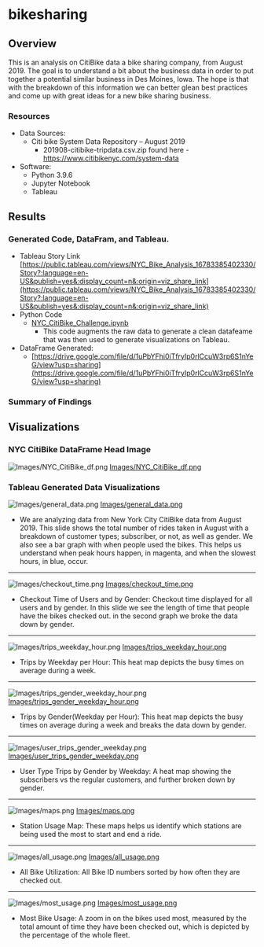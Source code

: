 # bikesharing

## Overview 
This is an analysis on CitiBike data a bike sharing company, from August 2019. The goal is to understand a bit about the business data in order to put together a potential similar business in Des Moines, Iowa. The hope is that with the breakdown of this information we can better glean best practices and come up with great ideas for a new bike sharing business.

### Resources
- Data Sources: 
    - Citi bike System Data Repository – August 2019 
       - 201908-citibike-tripdata.csv.zip found here - https://www.citibikenyc.com/system-data
- Software:
    - Python 3.9.6 
    - Jupyter Notebook
    - Tableau 

## Results

### Generated Code, DataFram, and Tableau. 
- Tableau Story Link 
[https://public.tableau.com/views/NYC_Bike_Analysis_16783385402330/Story?:language=en-US&publish=yes&:display_count=n&:origin=viz_share_link](https://public.tableau.com/views/NYC_Bike_Analysis_16783385402330/Story?:language=en-US&publish=yes&:display_count=n&:origin=viz_share_link)
- Python Code 
    - [NYC_CitiBike_Challenge.ipynb](NYC_CitiBike_Challenge.ipynb)
        - This code augments the raw data to generate a clean datafeame that was then used to generate visualizations on Tableau.
- DataFrame Generated:
    - [https://drive.google.com/file/d/1uPbYFhi0iTfryIp0rlCcuW3rp6S1nYeG/view?usp=sharing](https://drive.google.com/file/d/1uPbYFhi0iTfryIp0rlCcuW3rp6S1nYeG/view?usp=sharing) 

### Summary of Findings 


## Visualizations 

### NYC CitiBike DataFrame Head Image 

![Images/NYC_CitiBike_df.png](Images/NYC_CitiBike_df.png)
[Images/NYC_CitiBike_df.png](Images/NYC_CitiBike_df.png)

### Tableau Generated Data Visualizations 

![Images/general_data.png](Images/general_data.png)
[Images/general_data.png](Images/general_data.png)
- We are analyzing data from New York City CitiBike data from August 2019. This slide shows the total number of rides taken in August with a breakdown of customer types; subscriber, or not, as well as gender. We also see a bar graph with when people used the bikes. This helps us understand when peak hours happen, in magenta, and when the slowest hours, in blue, occur. 
------------------------------


![Images/checkout_time.png](Images/checkout_time.png)
[Images/checkout_time.png](Images/checkout_time.png)
- Checkout Time of Users and by Gender: Checkout time displayed for all users and by gender. In this slide we see the length of time that people have the bikes checked out. in the second graph we broke the data down by gender.  
-------------------------------            


![Images/trips_weekday_hour.png](Images/trips_weekday_hour.png)
[Images/trips_weekday_hour.png](Images/trips_weekday_hour.png)
- Trips by Weekday per Hour: This heat map depicts the busy times on average during a week.
------------------------------


![Images/trips_gender_weekday_hour.png](Images/trips_gender_weekday_hour.png)
[Images/trips_gender_weekday_hour.png](Images/trips_gender_weekday_hour.png)
- Trips by Gender(Weekday per Hour): This heat map depicts the busy times on average during a week and breaks the data down by gender. 
------------------------------


![Images/user_trips_gender_weekday.png](Images/user_trips_gender_weekday.png)
[Images/user_trips_gender_weekday.png](Images/user_trips_gender_weekday.png)
- User Type Trips by Gender by Weekday: A heat map showing the subscribers vs the regular customers, and further broken down by gender. 
------------------------------


![Images/maps.png](Images/maps.png)
[Images/maps.png](Images/maps.png)
- Station Usage Map:  These maps helps us identify which stations are being used the most to start and end a ride.
 ------------------------------


![Images/all_usage.png](Images/all_usage.png)
[Images/all_usage.png](Images/all_usage.png)
- All Bike Utilization: All Bike ID numbers sorted by how often they are checked out.  
 ------------------------------


![Images/most_usage.png](Images/most_usage.png)
[Images/most_usage.png](Images/most_usage.png)
- Most Bike Usage: A zoom in on the bikes used most, measured by the total amount of time they have been checked out, which is depicted by the percentage of the whole fleet. 





